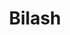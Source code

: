---
title: "Bilash"
title_bn: "বিলাস নদী"
description: "Bilash river starts from the Balishira hills and ends at Srimangal. Another course of it starts from Dhalai tea garden and ends at Shitbari."
---